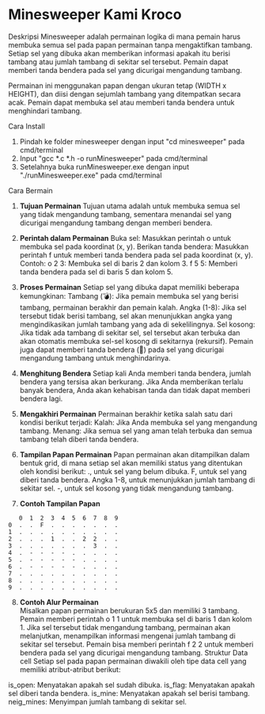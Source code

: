 # Minesweeper Kami Kroco
Deskripsi
Minesweeper adalah permainan logika di mana pemain harus membuka semua sel pada papan permainan tanpa mengaktifkan tambang. Setiap sel yang dibuka akan memberikan informasi apakah itu berisi tambang atau jumlah tambang di sekitar sel tersebut. Pemain dapat memberi tanda bendera pada sel yang dicurigai mengandung tambang.

Permainan ini menggunakan papan dengan ukuran tetap (WIDTH x HEIGHT), dan diisi dengan sejumlah tambang yang ditempatkan secara acak. Pemain dapat membuka sel atau memberi tanda bendera untuk menghindari tambang.

Cara Install
1. Pindah ke folder minesweeper dengan input "cd minesweeper" pada cmd/terminal
2. Input "gcc *.c *.h -o runMinesweeper" pada cmd/terminal
3. Setelahnya buka runMinesweeper.exe dengan input "./runMinesweeper.exe" pada cmd/terminal

Cara Bermain
1. **Tujuan Permainan**
Tujuan utama adalah untuk membuka semua sel yang tidak mengandung tambang, sementara menandai sel yang dicurigai mengandung tambang dengan memberi bendera.

2. **Perintah dalam Permainan**
Buka sel: Masukkan perintah o <x> <y> untuk membuka sel pada koordinat (x, y).
Berikan tanda bendera: Masukkan perintah f <x> <y> untuk memberi tanda bendera pada sel pada koordinat (x, y).
Contoh:
o 2 3: Membuka sel di baris 2 dan kolom 3.
f 5 5: Memberi tanda bendera pada sel di baris 5 dan kolom 5.

3. **Proses Permainan**
Setiap sel yang dibuka dapat memiliki beberapa kemungkinan:
Tambang (💣): Jika pemain membuka sel yang berisi tambang, permainan berakhir dan pemain kalah.
Angka (1-8): Jika sel tersebut tidak berisi tambang, sel akan menunjukkan angka yang mengindikasikan jumlah tambang yang ada di sekelilingnya.
Sel kosong: Jika tidak ada tambang di sekitar sel, sel tersebut akan terbuka dan akan otomatis membuka sel-sel kosong di sekitarnya (rekursif).
Pemain juga dapat memberi tanda bendera (🚩) pada sel yang dicurigai mengandung tambang untuk menghindarinya.

4. **Menghitung Bendera**
Setiap kali Anda memberi tanda bendera, jumlah bendera yang tersisa akan berkurang. Jika Anda memberikan terlalu banyak bendera, Anda akan kehabisan tanda dan tidak dapat memberi bendera lagi.

5. **Mengakhiri Permainan**
Permainan berakhir ketika salah satu dari kondisi berikut terjadi:
Kalah: Jika Anda membuka sel yang mengandung tambang.
Menang: Jika semua sel yang aman telah terbuka dan semua tambang telah diberi tanda bendera.

6. **Tampilan Papan Permainan**
Papan permainan akan ditampilkan dalam bentuk grid, di mana setiap sel akan memiliki status yang ditentukan oleh kondisi berikut:
., untuk sel yang belum dibuka.
F, untuk sel yang diberi tanda bendera.
Angka 1-8, untuk menunjukkan jumlah tambang di sekitar sel.
-, untuk sel kosong yang tidak mengandung tambang.

7. **Contoh Tampilan Papan**
```plaintext
   0  1  2  3  4  5  6  7  8  9
0  .  .  F  .  .  .  .  .  .  . 
1  .  .  .  .  .  .  .  .  .  . 
2  .  .  .  1  .  .  2  2  .  . 
3  .  .  .  .  .  .  .  3  .  . 
4  .  -  -  -  -  .  .  .  .  . 
5  .  -  -  -  -  -  .  .  .  . 
6  .  -  -  -  -  -  .  .  .  . 
7  .  .  .  .  .  .  .  .  .  . 
8  .  .  .  .  .  .  .  .  .  . 
9  .  .  .  .  .  .  .  .  .  .
```

8. **Contoh Alur Permainan**   
Misalkan papan permainan berukuran 5x5 dan memiliki 3 tambang.
Pemain memberi perintah o 1 1 untuk membuka sel di baris 1 dan kolom 1.
Jika sel tersebut tidak mengandung tambang, permainan akan melanjutkan, menampilkan informasi mengenai jumlah tambang di sekitar sel tersebut.
Pemain bisa memberi perintah f 2 2 untuk memberi bendera pada sel yang dicurigai mengandung tambang.
Struktur Data
cell
Setiap sel pada papan permainan diwakili oleh tipe data cell yang memiliki atribut-atribut berikut:

is_open: Menyatakan apakah sel sudah dibuka.
is_flag: Menyatakan apakah sel diberi tanda bendera.
is_mine: Menyatakan apakah sel berisi tambang.
neig_mines: Menyimpan jumlah tambang di sekitar sel.

